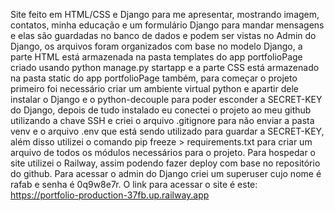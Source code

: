 Site feito em HTML/CSS e Django para me apresentar, mostrando imagem, contatos, minha educação e um formulário Django para mandar mensagens e elas são guardadas no banco de dados e podem ser vistas no Admin do Django, os arquivos foram organizados com base no modelo Django, a parte HTML está armazenada na pasta templates do app portfolioPage criado usando python manage.py startapp e a parte CSS está armazenado na pasta static do app portfolioPage também, para começar o projeto primeiro foi necessário criar um ambiente virtual python e apartir dele instalar o Django e o python-decouple para poder esconder a SECRET-KEY do Django, depois de tudo instalado eu conectei o projeto ao meu github utilizando a chave SSH e criei o arquivo .gitignore para não enviar a pasta venv e o arquivo .env que está sendo utilizado para guardar a SECRET-KEY, além disso utilizei o comando pip freeze > requirements.txt para criar um arquivo de todos os módulos necessários para o projeto. Para hospedar o site utilizei o Railway, assim podendo fazer deploy com base no repositório do github. Para acessar o admin do Django criei um superuser cujo nome é rafab e senha é 0q9w8e7r. O link para acessar o site é este: https://portfolio-production-37fb.up.railway.app